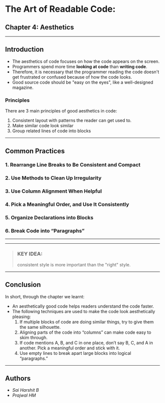 # The Art of Readable Code: 
## Chapter 4: Aesthetics
---
## Introduction
- The aesthetics of code focuses on how the code appears on the screen.
- Programmers spend more time **looking at code** than **writing code**.
- Therefore, it is necessary that the programmer reading the code doesn't get frustrated or confused because of how the code looks.
- Good source code should be "easy on the eyes", like a well-designed magazine.

### Principles

There are 3 main principles of good aesthetics in code:
1. Consistent layout with patterns the reader can get used to.
2. Make similar code look similar
3. Group related lines of code into blocks
---
## Common Practices

### 1. Rearrange Line Breaks to Be Consistent and Compact

### 2. Use Methods to Clean Up Irregularity

### 3. Use Column Alignment When Helpful

### 4. Pick a Meaningful Order, and Use It Consistently

### 5. Organize Declarations into Blocks

### 6. Break Code into “Paragraphs”
---

---
> ### KEY IDEA:
> consistent style is more important than the "right" style.
---
## Conclusion
In short, through the chapter we learnt: 
- An aesthetically good code helps readers understand the code faster.
- The following techniques are used to make the code look aesthetically pleasing:
    1. If multiple blocks of code are doing similar things, try to give them the same silhouette.
    2. Aligning parts of the code into “columns” can make code easy to skim through.
    3. If code mentions A, B, and C in one place, don’t say B, C, and A in another. Pick a
       meaningful order and stick with it.
    4. Use empty lines to break apart large blocks into logical “paragraphs.”
---
## Authors
- *Sai Harshit B*
- *Prajwal HM*